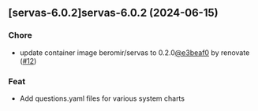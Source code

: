 

## [servas-6.0.2]servas-6.0.2 (2024-06-15)

### Chore



- update container image beromir/servas to 0.2.0[@e3beaf0](https://github.com/e3beaf0) by renovate ([#12](https://github.com/truecharts/charts/issues/12))

### Feat



- Add questions.yaml files for various system charts